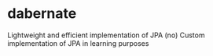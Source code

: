 # dabernate
Lightweight and efficient implementation of JPA (no)
Custom implementation of JPA in learning purposes
